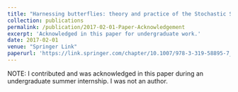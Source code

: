```yaml
---
title: "Harnessing butterflies: theory and practice of the Stochastic Seasonal to Interannual Prediction System (StocSIPS), In Nonlinear Advances in Geosciences"
collection: publications
permalink: /publication/2017-02-01-Paper-Acknowledgement
excerpt: 'Acknowledged in this paper for undergraduate work.'
date: 2017-02-01
venue: "Springer Link"
paperurl: 'https://link.springer.com/chapter/10.1007/978-3-319-58895-7_17'
---
```


NOTE: I contributed and was acknowledged in this paper during an undergraduate summer internship. I was not an author.